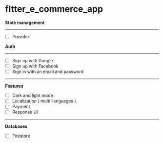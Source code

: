 # fltter_e_commerce_app

**State management**

---

- [ ]  Provider

**Auth**

---

- [ ]  Sign up with Google
- [ ]  Sign up with Facebook
- [ ]  Sign in with an email and password

---

**Features**

- [ ]  Dark and light mode
- [ ]  Localization ( multi-languages )
- [ ]  Payment
- [ ]  Response UI

---

**Databases**

- [ ]  Firestore
